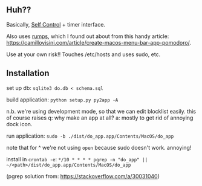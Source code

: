 ## Huh??

Basically, [Self Control](https://selfcontrolapp.com/) + timer interface.

Also uses [rumps](https://github.com/jaredks/rumps), which I found out about from this handy article: https://camillovisini.com/article/create-macos-menu-bar-app-pomodoro/.

Use at your own risk!! Touches /etc/hosts and uses sudo, etc.


## Installation

set up db: `sqlite3 do.db < schema.sql`

build application: `python setup.py py2app -A`

n.b. we're using development mode, so that we can edit blocklist easily.
this of course raises q: why make an app at all?
a: mostly to get rid of annoying dock icon.

run application: `sudo -b ./dist/do_app.app/Contents/MacOS/do_app`

note that for ^ we're not using `open` because sudo doesn't work. annoying!

install in `crontab -e`: `*/10 * * * * pgrep -n "do_app" || ~/<path>/dist/do_app.app/Contents/MacOS/do_app`

(pgrep solution from: https://stackoverflow.com/a/30031040)
